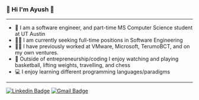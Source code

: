 ### 👋 Hi I'm Ayush 👋
----------------
- 💼 I am a software engineer, and part-time MS Computer Science student at UT Austin
- 👨‍💼 I am currently seeking full-time positions in Software Engineering
- 👨‍💻 I have previously worked at VMware, Microsoft, TerumoBCT, and on my own ventures.
- 🏀 Outside of entrepreneurship/coding I enjoy watching and playing basketball, lifting weights, travelling, and chess
- 💻 I enjoy learning different programming languages/paradigms
-----------------
[![Linkedin Badge](https://img.shields.io/badge/-Ayush%20Khanal-blue?style=flat-square&logo=Linkedin&logoColor=white&link=https://www.linkedin.com/in/ayushkhanal/)](https://www.linkedin.com/in/ayushkhanal/)
[![Gmail Badge](https://img.shields.io/badge/-ayush.khanal@utexas.edu-c14438?style=flat-square&logo=Gmail&logoColor=white&link=mailto:vegetablebat1@gmail.com)](mailto:vegetablebat1@gmail.com)
